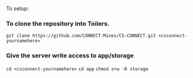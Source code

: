 To setup:

### To clone the repository into Toilers.
`git clone https://github.com/CONNECT-Mines/CS-CONNECT.git <csconnect-yournamehere>`

### Give the server write access to app/storage
`cd <csconnect-yournamehere>`
`cd app`
`chmod o+w -R storage`
